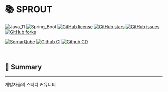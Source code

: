 # 📚 SPROUT 

![Java_11](https://img.shields.io/badge/java-11-red?logo=java)
![Spring_Boot](https://img.shields.io/badge/Spring_Boot-v2.6.2-green.svg?logo=spring)
[![GitHub license](https://img.shields.io/github/license/TEAM-ARK/sprout-backend)](https://github.com/TEAM-ARK/sprout-backend)
[![GitHub stars](https://img.shields.io/github/stars/TEAM-ARK/sprout-backend)](https://github.com/TEAM-ARK/sprout-backend/stargazers)
[![GitHub issues](https://img.shields.io/github/issues/TEAM-ARK/sprout-backend)](https://github.com/TEAM-ARK/sprout-backend/issues)
[![GitHub forks](https://img.shields.io/github/forks/TEAM-ARK/sprout-backend)](https://github.com/TEAM-ARK/sprout-backend/network)

[![SornarQube](https://github.com/TEAM-ARK/sprout-backend/actions/workflows/sonarqube.yml/badge.svg)](https://github.com/TEAM-ARK/sprout-backend/actions/workflows/sonarqube.yml)
[![Github CI](https://github.com/TEAM-ARK/sprout-backend/actions/workflows/gradle-ci.yml/badge.svg)](https://github.com/TEAM-ARK/sprout-backend/actions/workflows/gradle-ci.yml)
[![Github CD](https://github.com/TEAM-ARK/sprout-backend/actions/workflows/gradle-cd.yml/badge.svg)](https://github.com/TEAM-ARK/sprout-backend/actions/workflows/gradle-cd.yml)

<br />

## 📖 Summary

---

개발자들의 스터디 커뮤니티

<br />

